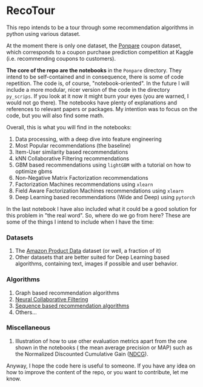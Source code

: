 # RecoTour

This repo intends to be a tour through some recommendation algorithms in
python using various dataset.

At the moment there is only one dataset, the
[Ponpare](https://www.kaggle.com/c/coupon-purchase-prediction) coupon dataset,
which corresponds to a coupon purchase prediction competition at Kaggle (i.e.
recommending coupons to customers).

**The core of the repo are the notebooks** in the  `Ponpare` directory. They
intend to be self-contained and in consequence, there is some of code
repetition. The code is, of course, "notebook-oriented". In the future I will
include a more modular, nicer version of the code in the directory
`py_scrips`. If you look at it now it might burn your eyes (you are warned, I
would not go there). The notebooks have plenty of explanations and references
to relevant papers or packages. My intention was to focus on the code, but you
will also find some math.

Overall, this is what you will find in the notebooks:

1. Data processing, with a deep dive into feature engineering
2. Most Popular recommendations (the baseline)
3. Item-User similarity based recommendations
4. kNN Collaborative Filtering recommendations
5. GBM based recommendations using `lightGBM` with a tutorial on how to optimize gbms
6. Non-Negative Matrix Factorization recommendations
7. Factorization Machines recommendations using `xlearn`
8. Field Aware Factorization Machines recommendations using `xlearn`
9. Deep Learning based recommendations (Wide and Deep) using `pytorch`

In the last notebook I have also included what it could be a good solution for
this problem in "the real word". So, where do we go from here? These are some
of the things I intend to include when I have the time:

### Datasets

1. The [Amazon Product Data](http://jmcauley.ucsd.edu/data/amazon/) dataset (or well, a fraction of it)
2. Other datasets that are better suited for Deep Learning based algorithms,
containing text, images if possible and user behavior.

### Algorithms

1. Graph based recommendation algorithms
2. [Neural Collaborative Filtering](https://www.comp.nus.edu.sg/~xiangnan/papers/ncf.pdf)
3. [Sequence based recommendation algorithms](https://florianwilhelm.info/2018/08/multiplicative_LSTM_for_sequence_based_recos/)
4. Others...

### Miscellaneous

1. Illustration of how to use other evaluation metrics apart from the one
shown in the notebooks ( the mean average precision or MAP) such as the
Normalized Discounted Cumulative Gain
([NDCG](https://en.wikipedia.org/wiki/Discounted_cumulative_gain)).

Anyway, I hope the code here is useful to someone. If you have any idea on how to improve the content of the repo, or you want to contribute, let me know.